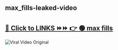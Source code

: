
 ## max_fills-leaked-video 

# <h2><a href="https://clipsfans.com/max_fills&ref=git">🔗 Click to LINKS ⏩⏩ 👉 🟢 max fills </a></h2>

<a href="https://clipsfans.com/max_fills&ref=git" rel="nofollow" data-target="animated-image.originalLink"><img src="https://i.ibb.co.com/xMMVF88/686577567.gif" alt="Viral Video Original" style="max-width: 100%; display: inline-block;" data-target="animated-image.originalImage"></a>
